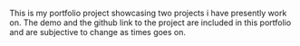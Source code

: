 This is my portfolio project showcasing two projects i have presently work on.
The demo and the github link to the project are included in this portfolio and are subjective to change as times goes on.